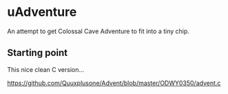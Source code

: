 # uAdventure

An attempt to get Colossal Cave Adventure to fit into a tiny chip.  

## Starting point

This nice clean C version...

https://github.com/Quuxplusone/Advent/blob/master/ODWY0350/advent.c



